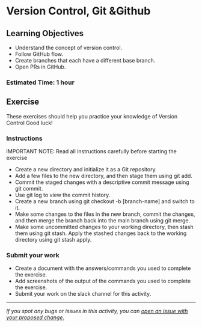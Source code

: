 #  Version Control, Git &Github


## Learning Objectives
- Understand the concept of version control.
- Follow GitHub flow.
- Create branches that each have a different base branch.
- Open PRs in GitHub.

### Estimated Time: 1 hour

## Exercise
These exercises should help you practice your knowledge of Version Control
Good luck!

### Instructions
IMPORTANT NOTE: Read all instructions carefully before starting the exercise

- Create a new directory and initialize it as a Git repository.
- Add a few files to the new directory, and then stage them using git add.
- Commit the staged changes with a descriptive commit message using git commit.
- Use git log to view the commit history.
- Create a new branch using git checkout -b [branch-name] and switch to it.
- Make some changes to the files in the new branch, commit the changes, and then merge the branch back into the main branch using git merge.
- Make some uncommitted changes to your working directory, then stash them using git stash. Apply the stashed changes back to the working directory using git stash apply.

### Submit your work
- Create a document with the answers/commands you used to complete the exercise.
- Add screenshots of the output of the commands you used to complete the exercise.
- Submit your work on the slack channel for this activity.

------

_If you spot any bugs or issues in this activity, you can [open an issue with your proposed change.](https://github.com/cloudessencegithub/Acceler8/issues/new)_
